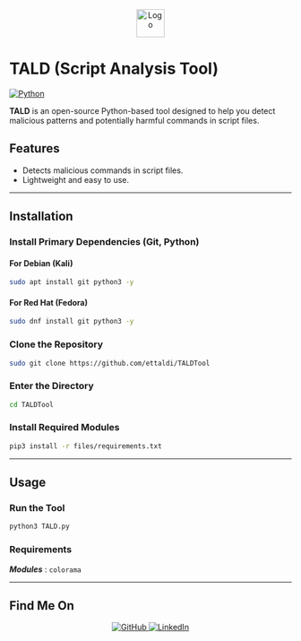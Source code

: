 <div align="center">
  <img src="files/logo.png" alt="Logo" width="50" />
</div>

# **TALD (Script Analysis Tool)**

[![Python](https://img.shields.io/badge/Python-3.x-blue?style=for-the-badge&logo=python&logoColor=white)](https://www.python.org/)

**TALD** is an open-source Python-based tool designed to help you detect malicious patterns and potentially harmful commands in script files.


## **Features**

- Detects malicious commands in script files.
- Lightweight and easy to use.

---

## **Installation**

### **Install Primary Dependencies (Git, Python)**

#### For Debian (Kali)
```bash
sudo apt install git python3 -y
```

#### For Red Hat (Fedora)
```bash
sudo dnf install git python3 -y
```


### **Clone the Repository**
```bash
sudo git clone https://github.com/ettaldi/TALDTool
```

### **Enter the Directory**
```bash
cd TALDTool
```

### **Install Required Modules**
```bash
pip3 install -r files/requirements.txt
```

---

## **Usage**

### Run the Tool
```bash
python3 TALD.py
```


### Requirements
 ***Modules*** :
    `colorama`

---

## **Find Me On**
<div align="center">
  <a href="https://github.com/TALDv" target="_blank">
    <img src="https://img.shields.io/badge/GitHub-171515?style=for-the-badge&logo=github&logoColor=white" alt="GitHub" />
  </a>
  <a href="https://www.linkedin.com/in/mohamed-rayan-ettaldi-6b7501244/" target="_blank">
    <img src="https://img.shields.io/badge/LinkedIn-0A66C2?style=for-the-badge&logo=linkedin&logoColor=blue" alt="LinkedIn" />
  </a>
</div>


